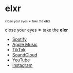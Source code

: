 # elxr



<span style="font-size: 10px;">close your eyes ✶ take the **elxr**</span>

close your eyes ✶ take the **elxr**


- [Spotify](https://open.spotify.com/artist/5miOwjvQ0V89zoESruwPpd?si=kIJjnvnqQfGFRR5ebW2Ukg)
- [Apple Music](https://music.apple.com/ca/artist/elxr/1507814996)
- [TikTok](https://www.tiktok.com/@elxraudio?_t=8pwtSoeqQlS&_r=1)
- [SoundCloud](https://m.soundcloud.com/elxr_audio)
- [YouTube](https://youtube.com/@elxr_audio?si=SILCHBqLbHHzzvar)
- [Instagram](https://www.instagram.com/elxr_audio?igsh=bGxyeWZ3eHUyeG01&utm_source=qr)

